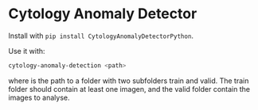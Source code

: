 # Cytology Anomaly Detector

Install with `pip install CytologyAnomalyDetectorPython`.

Use it with:
```bash
cytology-anomaly-detection <path>
```

where <path> is the path to a folder with two subfolders train and valid. The train folder should contain at least one imagen, and the valid folder contain the images to analyse. 
